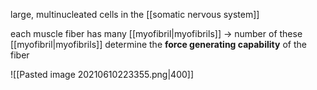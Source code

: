 large, multinucleated cells
in the [[somatic nervous system]]

each muscle fiber has many [[myofibril|myofibrils]] -> number of these [[myofibril|myofibrils]] determine the **force generating capability** of the fiber

![[Pasted image 20210610223355.png|400]]